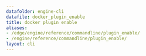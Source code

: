 ```yaml
---
datafolder: engine-cli
datafile: docker_plugin_enable
title: docker plugin enable
aliases:
- /edge/engine/reference/commandline/plugin_enable/
- /engine/reference/commandline/plugin_enable/
layout: cli
---
```


<!--
此页面是根据 Docker 源代码自动生成的。如果您想建议更改此处显示的文本，请在 GitHub 上的源代码仓库中打开一个工单或拉取请求：

https://github.com/docker/cli
-->
